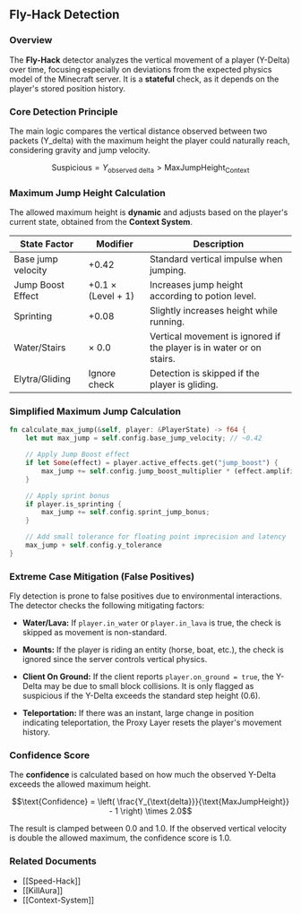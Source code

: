 ## Fly-Hack Detection

### Overview

The **Fly-Hack** detector analyzes the vertical movement of a player (Y-Delta) over time, focusing especially on deviations from the expected physics model of the Minecraft server. It is a **stateful** check, as it depends on the player's stored position history.

### Core Detection Principle

The main logic compares the vertical distance observed between two packets (Y_delta) with the maximum height the player could naturally reach, considering gravity and jump velocity.

$$\text{Suspicious} = Y_{\text{observed delta}} > \text{MaxJumpHeight}_{\text{Context}}$$

### Maximum Jump Height Calculation

The allowed maximum height is **dynamic** and adjusts based on the player's current state, obtained from the **Context System**.

|State Factor|Modifier|Description|
|---|---|---|
|Base jump velocity|+0.42|Standard vertical impulse when jumping.|
|Jump Boost Effect|+0.1 × (Level + 1)|Increases jump height according to potion level.|
|Sprinting|+0.08|Slightly increases height while running.|
|Water/Stairs|× 0.0|Vertical movement is ignored if the player is in water or on stairs.|
|Elytra/Gliding|Ignore check|Detection is skipped if the player is gliding.|

### Simplified Maximum Jump Calculation

```rust
fn calculate_max_jump(&self, player: &PlayerState) -> f64 {
    let mut max_jump = self.config.base_jump_velocity; // ~0.42

    // Apply Jump Boost effect
    if let Some(effect) = player.active_effects.get("jump_boost") {
        max_jump += self.config.jump_boost_multiplier * (effect.amplifier as f64 + 1.0);
    }

    // Apply sprint bonus
    if player.is_sprinting {
        max_jump += self.config.sprint_jump_bonus;
    }

    // Add small tolerance for floating point imprecision and latency
    max_jump + self.config.y_tolerance
}
```

### Extreme Case Mitigation (False Positives)

Fly detection is prone to false positives due to environmental interactions. The detector checks the following mitigating factors:

- **Water/Lava:** If `player.in_water` or `player.in_lava` is true, the check is skipped as movement is non-standard.
    
- **Mounts:** If the player is riding an entity (horse, boat, etc.), the check is ignored since the server controls vertical physics.
    
- **Client On Ground:** If the client reports `player.on_ground = true`, the Y-Delta may be due to small block collisions. It is only flagged as suspicious if the Y-Delta exceeds the standard step height (0.6).
    
- **Teleportation:** If there was an instant, large change in position indicating teleportation, the Proxy Layer resets the player's movement history.
    

### Confidence Score

The **confidence** is calculated based on how much the observed Y-Delta exceeds the allowed maximum height.

$$\text{Confidence} = \left( \frac{Y_{\text{delta}}}{\text{MaxJumpHeight}} - 1 \right) \times 2.0$$

The result is clamped between $0.0$ and $1.0$. If the observed vertical velocity is double the allowed maximum, the confidence score is 1.0.

### Related Documents

- [[Speed-Hack]]
- [[KillAura]]
- [[Context-System]] 